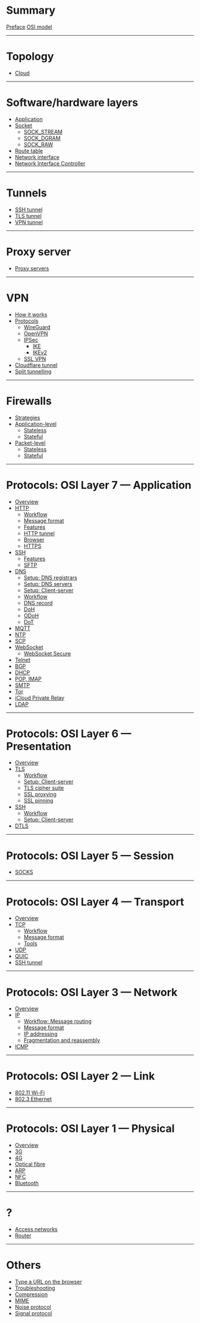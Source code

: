 # Summary

[Preface](./preface.md)
[OSI model](./osi-model.md)

---

# Topology

- [Cloud](./cloud-topology.md)

---

# Software/hardware layers

- [Application]()
- [Socket](./software-hardware-layers/socket.md)
  - [SOCK_STREAM](./software-hardware-layers/socket/sock-stream.md)
  - [SOCK_DGRAM](./software-hardware-layers/socket/sock-dgram.md)
  - [SOCK_RAW](./software-hardware-layers/socket/sock-raw.md)
- [Route table](./software-hardware-layers/route-table.md)
- [Network interface](./software-hardware-layers/network-interface.md)
- [Network Interface Controller](./software-hardware-layers/network-interface-controller.md)

---

# Tunnels

- [SSH tunnel](./tunnels/ssh-tunnel.md)
- [TLS tunnel](./tunnels/tls-tunnel.md)
- [VPN tunnel](./tunnels/vpn-tunnel.md)

---

# Proxy server

- [Proxy servers](./proxy-servers/index.md)

---

# VPN

- [How it works](./vpn/index.md)
- [Protocols]()
  - [WireGuard](./vpn/wireguard.md)
  - [OpenVPN](./vpn/openvpn.md)
  - [IPSec](./vpn/ipsec.md)
    - [IKE]()
    - [IKEv2](./vpn/ikev2.md)
  - [SSL VPN]()
- [Cloudflare tunnel]()
- [Split tunnelling](./vpn/split-tunnelling.md)

---

# Firewalls

- [Strategies](./firewall/strategies.md)
- [Application-level]()
  - [Stateless]()
  - [Stateful]()
- [Packet-level]()
  - [Stateless]()
  - [Stateful]()

---

# Protocols: OSI Layer 7 — Application

- [Overview](./osi-layer-7/index.md)
- [HTTP](./osi-layer-7/http.md) 
  - [Workflow]()
  - [Message format](./osi-layer-7/http/message-format.md)
  - [Features](./osi-layer-7/http/features.md)
  - [HTTP tunnel](./osi-layer-7/http/tunnel.md)
  - [Browser](./osi-layer-7/http/browser.md)
  - [HTTPS](./osi-layer-7/https.md)
- [SSH](./osi-layer-7/ssh/index.md)
  - [Features](./osi-layer-7/ssh/features.md)
  - [SFTP](./osi-layer-7/sftp.md)
- [DNS](./osi-layer-7/dns/index.md)
  - [Setup: DNS registrars]()
  - [Setup: DNS servers]()
  - [Setup: Client-server]()
  - [Workflow]()
  - [DNS record](./osi-layer-7/dns/dns-record.md)
  - [DoH](./osi-layer-7/dns/doh.md)
  - [ODoH](./osi-layer-7/dns/odoh.md)
  - [DoT]()
- [MQTT]()
- [NTP]()
- [SCP]()
- [WebSocket](./osi-layer-7/websocket.md)
  - [WebSocket Secure](./osi-layer-7/websocket-secure.md)
- [Telnet](./osi-layer-7/telnet.md)
- [BGP](./osi-layer-7/bgp.md)
- [DHCP](./osi-layer-7/dhcp.md)
- [POP, IMAP](./osi-layer-7/pop-imap.md)
- [SMTP](./osi-layer-7/smtp.md)
- [Tor](./osi-layer-7/tor.md)
- [iCloud Private Relay](./osi-layer-7/icloud-private-relay.md)
- [LDAP]()

---

# Protocols: OSI Layer 6 — Presentation

- [Overview](./osi-layer-6/overview.md)
- [TLS](./osi-layer-6/tls/index.md)
  - [Workflow](./osi-layer-6/tls/workflow.md)
  - [Setup: Client-server](./osi-layer-6/tls/setup.md)
  - [TLS cipher suite](./osi-layer-6/tls/cipher-suite.md)
  - [SSL proxying](./osi-layer-6/tls/ssl-proxying.md)
  - [SSL pinning](./osi-layer-6/tls/ssl-pinning.md)
- [SSH](./osi-layer-6/ssh/index.md)
  - [Workflow](./osi-layer-6/ssh/workflow.md)
  - [Setup: Client-server](./osi-layer-6/ssh/setup.md)
- [DTLS](./osi-layer-6/tls/dtls.md)

---

# Protocols: OSI Layer 5 — Session

- [SOCKS](./osi-layer-5/socks/index.md)

---

# Protocols: OSI Layer 4 — Transport

- [Overview](./osi-layer-4/transport-layer.md)
- [TCP](./osi-layer-4/tcp.md)
  - [Workflow](./osi-layer-4/tcp/3-way-handshake.md)
  - [Message format](./osi-layer-4/tcp/message-format.md)
  - [Tools](./osi-layer-4/tcp/inspect.md)
- [UDP](./osi-layer-4/udp.md)
- [QUIC](./osi-layer-4/quic.md)
- [SSH tunnel](./osi-layer-4/ssh/ssh-tunnel.md)

---

# Protocols: OSI Layer 3 — Network

- [Overview](./osi-layer-3/network-layer.md)
- [IP](./osi-layer-3/ipv4.md)
  - [Workflow: Message routing](./osi-layer-3/ip/routing.md)
  - [Message format](./osi-layer-3/ip/ip-packet.md)
  - [IP addressing](./osi-layer-3/ip/ip-addresses.md)
  - [Fragmentation and reassembly](./osi-layer-3/ip/fragmentation-and-reassembly.md)
- [ICMP](./osi-layer-3/icmp.md)

---

# Protocols: OSI Layer 2 — Link

- [802.11 Wi-Fi]()
- [802.3 Ethernet]()

---

# Protocols: OSI Layer 1 — Physical

- [Overview](./osi-layer-1/index.md)
- [3G]()
- [4G]()
- [Optical fibre]()
- [ARP](./osi-layer-1/arp.md)
- [NFC]()
- [Bluetooth]()

---

# ?

- [Access networks](./access-networks.md)
- [Router](./osi-layer-3/router.md)

---

# Others

- [Type a URL on the browser](./others/what-happens.md)
- [Troubleshooting](./others/troubleshooting.md)
- [Compression]()
- [MIME]()
- [Noise protocol](./others/noise-protocol.md)
- [Signal protocol](./others/signal-protocol.md)
